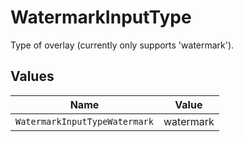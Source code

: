 # WatermarkInputType

Type of overlay (currently only supports 'watermark').


## Values

| Name                          | Value                         |
| ----------------------------- | ----------------------------- |
| `WatermarkInputTypeWatermark` | watermark                     |